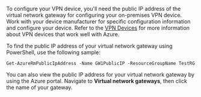 
To configure your VPN device, you'll need the public IP address of the virtual network gateway for configuring your on-premises VPN device. Work with your device manufacturer for specific configuration information and configure your device. Refer to the [VPN Devices](../articles/vpn-gateway/vpn-gateway-about-vpn-devices.md) for more information about VPN devices that work well with Azure.

To find the public IP address of your virtual network gateway using PowerShell, use the following sample:

	Get-AzureRmPublicIpAddress -Name GW1PublicIP -ResourceGroupName TestRG

You can also view the public IP address for your virtual network gateway by using the Azure portal. Navigate to **Virtual network gateways**, then click the name of your gateway.